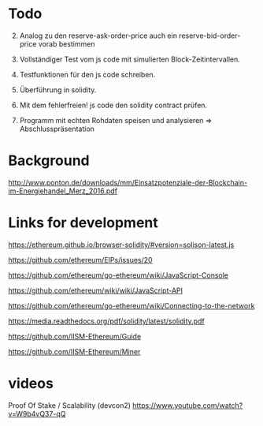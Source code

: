 # Todo

2. Analog zu den reserve-ask-order-price auch ein reserve-bid-order-price vorab bestimmen

3. Vollständiger Test vom js code mit simulierten Block-Zeitintervallen.

4. Testfunktionen für den js code schreiben. 

5. Überführung in solidity. 

6. Mit dem fehlerfreien! js code den solidity contract prüfen.

7. Programm mit echten Rohdaten speisen und analysieren => Abschlusspräsentation


# Background

http://www.ponton.de/downloads/mm/Einsatzpotenziale-der-Blockchain-im-Energiehandel_Merz_2016.pdf

# Links for development


https://ethereum.github.io/browser-solidity/#version=soljson-latest.js

https://github.com/ethereum/EIPs/issues/20

https://github.com/ethereum/go-ethereum/wiki/JavaScript-Console

https://github.com/ethereum/wiki/wiki/JavaScript-API

https://github.com/ethereum/go-ethereum/wiki/Connecting-to-the-network

https://media.readthedocs.org/pdf/solidity/latest/solidity.pdf

https://github.com/IISM-Ethereum/Guide

https://github.com/IISM-Ethereum/Miner


# videos

Proof Of Stake / Scalability (devcon2)
https://www.youtube.com/watch?v=W9b4vQ37-qQ




